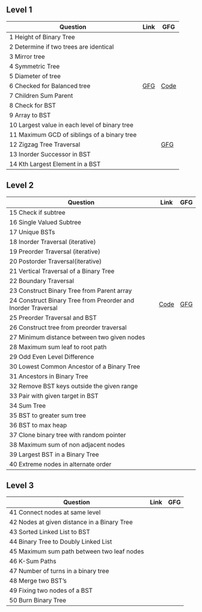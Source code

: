 ## Level 1
|Question | Link | GFG |
----------|----------------------------|---------|
| 1 Height of Binary Tree	| []() | []() |
| 2 Determine if two trees are identical	| []() | []() |
| 3 Mirror tree	| []() | []() |
| 4 Symmetric Tree	| []() | []() |
| 5 Diameter of tree	| []() | []() |
| 6 Checked for Balanced tree	| [GFG](https://www.geeksforgeeks.org/a-program-to-check-if-a-binary-tree-is-bst-or-not/) | [Code]() |
| 7 Children Sum Parent	| []() | []() |
| 8 Check for BST	| []() | []() |
| 9 Array to BST	| []() | []() |
| 10 Largest value in each level of binary tree	| []() | []() |
| 11 Maximum GCD of siblings of a binary tree	| []() | []() |
| 12 Zigzag Tree Traversal	| []() | [GFG](https://www.geeksforgeeks.org/zigzag-tree-traversal/) |
| 13 Inorder Successor in BST	| []() | []() |
| 14 Kth Largest Element in a BST []() | []() |


## Level 2

 
|Question | Link | GFG |
----------|-------------------------|------------|
| 15 Check if subtree	| []() | []() |
| 16 Single Valued Subtree	| []() | []() |
| 17 Unique BSTs	| []() | []() |
| 18 Inorder Traversal (iterative)	| []() | []() |
| 19 Preorder Traversal (iterative)	| []() | []() |
| 20 Postorder Traversal(iterative)	| []() | []() |
| 21 Vertical Traversal of a Binary Tree	| []() | []() |
| 22 Boundary Traversal	| []() | []() |
| 23 Construct Binary Tree from Parent array	| []() | []() |
| 24 Construct Binary Tree from Preorder and Inorder Traversal	| [Code](./code/24.c) | [GFG](https://www.geeksforgeeks.org/construct-tree-from-given-inorder-and-preorder-traversal/) |
| 25 Preorder Traversal and BST	| []() | []() |
| 26 Construct tree from preorder traversal	| []() | []() |
| 27 Minimum distance between two given nodes	| []() | []() |
| 28 Maximum sum leaf to root path	| []() | []() |
| 29 Odd Even Level Difference	| []() | []() |
| 30 Lowest Common Ancestor of a Binary Tree	| []() | []() |
| 31 Ancestors in Binary Tree	| []() | []() |
| 32 Remove BST keys outside the given range	| []() | []() |
| 33 Pair with given target in BST	| []() | []() |
| 34 Sum Tree	| []() | []() |
| 35 BST to greater sum tree	| []() | []() |
| 36 BST to max heap	| []() | []() |
| 37 Clone binary tree with random pointer	| []() | []() |
| 38 Maximum sum of non adjacent nodes	| []() | []() |
| 39 Largest BST in a Binary Tree	| []() | []() |
| 40 Extreme nodes in alternate order	| []() | []() |
 
## Level 3


|Question | Link | GFG |
----------|-------------------------|------------|
| 41 Connect nodes at same level	| []() | []() |
| 42 Nodes at given distance in a Binary Tree	| []() | []() |
| 43 Sorted Linked List to BST	| []() | []() |
| 44 Binary Tree to Doubly Linked List	| []() | []() |
| 45 Maximum sum path between two leaf nodes	| []() | []() |
| 46 K-Sum Paths	| []() | []() |
| 47 Number of turns in a binary tree	| []() | []() |
| 48 Merge two BST’s	| []() | []() |
| 49 Fixing two nodes of a BST	| []() | []() |
| 50 Burn Binary Tree	




